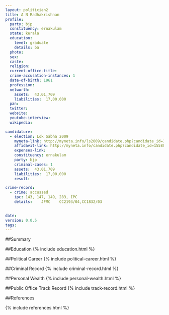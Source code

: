 ```yaml
---
layout: politician2
title: A N Radhakrishnan
profile: 
  party: bjp
  constituency: ernakulam
  state: kerala
  education: 
    level: graduate
    details: ba
  photo: 
  sex: 
  caste: 
  religion: 
  current-office-title: 
  crime-accusation-instances: 1
  date-of-birth: 1961
  profession: 
  networth: 
    assets:  43,01,709
    liabilities:  17,00,000
  pan: 
  twitter: 
  website: 
  youtube-interview: 
  wikipedia: 

candidature: 
  - election: Lok Sabha 2009
    myneta-link: http://myneta.info/ls2009/candidate.php?candidate_id=1558
    affidavit-link: http://myneta.info/candidate.php?candidate_id=1558&scan=original
    expenses-link: 
    constituency: ernakulam 
    party: bjp
    criminal-cases: 1
    assets:  43,01,709
    liabilities:  17,00,000
    result:  

crime-record: 
  - crime: accussed
    ipc: 143, 147, 149, 283, IPC
    details:  	JFMC	CC2193/04,CC1832/03
  

date: 
version: 0.0.5
tags: 
---
```

##Summary


##Education
{% include education.html %}


##Political Career
{% include political-career.html %}


##Criminal Record
{% include criminal-record.html %}


##Personal Wealth
{% include personal-wealth.html %}


##Public Office Track Record
{% include track-record.html %}


##References


{% include references.html %}